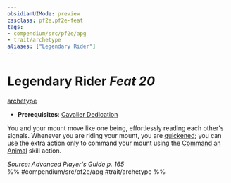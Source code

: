 ```yaml
---
obsidianUIMode: preview
cssclass: pf2e,pf2e-feat
tags:
- compendium/src/pf2e/apg
- trait/archetype
aliases: ["Legendary Rider"]
---
```

# Legendary Rider  *Feat 20*  
[archetype](../../Rules/traits/archetype.md)  

- **Prerequisites**: [Cavalier Dedication](cavalier-dedication-apg.md)

You and your mount move like one being, effortlessly reading each other's signals. Whenever you are riding your mount, you are [quickened](../../Rules/conditions.md#Quickened); you can use the extra action only to command your mount using the [Command an Animal](../../Rules/actions/command-an-animal.md) skill action.

*Source: Advanced Player's Guide p. 165*  
%% #compendium/src/pf2e/apg #trait/archetype %%